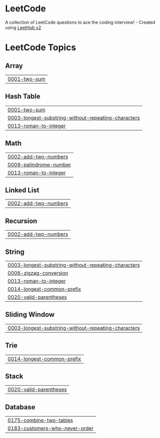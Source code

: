 # LeetCode
A collection of LeetCode questions to ace the coding interview! - Created using [LeetHub v2](https://github.com/arunbhardwaj/LeetHub-2.0)

<!---LeetCode Topics Start-->
# LeetCode Topics
## Array
|  |
| ------- |
| [0001-two-sum](https://github.com/kyungeune/LeetCode/tree/master/0001-two-sum) |
## Hash Table
|  |
| ------- |
| [0001-two-sum](https://github.com/kyungeune/LeetCode/tree/master/0001-two-sum) |
| [0003-longest-substring-without-repeating-characters](https://github.com/kyungeune/LeetCode/tree/master/0003-longest-substring-without-repeating-characters) |
| [0013-roman-to-integer](https://github.com/kyungeune/LeetCode/tree/master/0013-roman-to-integer) |
## Math
|  |
| ------- |
| [0002-add-two-numbers](https://github.com/kyungeune/LeetCode/tree/master/0002-add-two-numbers) |
| [0009-palindrome-number](https://github.com/kyungeune/LeetCode/tree/master/0009-palindrome-number) |
| [0013-roman-to-integer](https://github.com/kyungeune/LeetCode/tree/master/0013-roman-to-integer) |
## Linked List
|  |
| ------- |
| [0002-add-two-numbers](https://github.com/kyungeune/LeetCode/tree/master/0002-add-two-numbers) |
## Recursion
|  |
| ------- |
| [0002-add-two-numbers](https://github.com/kyungeune/LeetCode/tree/master/0002-add-two-numbers) |
## String
|  |
| ------- |
| [0003-longest-substring-without-repeating-characters](https://github.com/kyungeune/LeetCode/tree/master/0003-longest-substring-without-repeating-characters) |
| [0006-zigzag-conversion](https://github.com/kyungeune/LeetCode/tree/master/0006-zigzag-conversion) |
| [0013-roman-to-integer](https://github.com/kyungeune/LeetCode/tree/master/0013-roman-to-integer) |
| [0014-longest-common-prefix](https://github.com/kyungeune/LeetCode/tree/master/0014-longest-common-prefix) |
| [0020-valid-parentheses](https://github.com/kyungeune/LeetCode/tree/master/0020-valid-parentheses) |
## Sliding Window
|  |
| ------- |
| [0003-longest-substring-without-repeating-characters](https://github.com/kyungeune/LeetCode/tree/master/0003-longest-substring-without-repeating-characters) |
## Trie
|  |
| ------- |
| [0014-longest-common-prefix](https://github.com/kyungeune/LeetCode/tree/master/0014-longest-common-prefix) |
## Stack
|  |
| ------- |
| [0020-valid-parentheses](https://github.com/kyungeune/LeetCode/tree/master/0020-valid-parentheses) |
## Database
|  |
| ------- |
| [0175-combine-two-tables](https://github.com/kyungeune/LeetCode/tree/master/0175-combine-two-tables) |
| [0183-customers-who-never-order](https://github.com/kyungeune/LeetCode/tree/master/0183-customers-who-never-order) |
<!---LeetCode Topics End-->